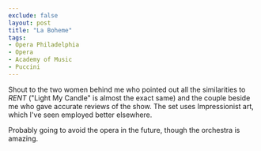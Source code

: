 ```yaml
---
exclude: false
layout: post
title: "La Boheme"
tags:
- Opera Philadelphia
- Opera
- Academy of Music
- Puccini
---
```


Shout to the two women behind me who pointed out all the similarities to *RENT* ("Light My Candle" is almost the exact same) and the couple beside me who gave accurate reviews of the show. The set uses Impressionist art, which I've seen employed better elsewhere.

Probably going to avoid the opera in the future, though the orchestra is amazing.
